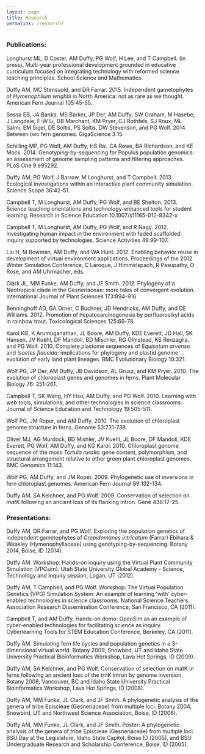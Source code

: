 ```yaml
---
layout: page
title: Research
permalink: /research/
---
```


### Publications:

Longhurst ML, D Coster, AM Duffy, PG Wolf, H Lee, and T Campbell. (in press). Multi-year professional development grounded in educative curriculum focused on integrating technology with reformed science teaching principles. School Science and Mathematics.

Duffy AM, MC Stensvold, and DR Farrar. 2015. Independent gametophytes of *Hymenophllum wrightii* in North America: not as rare as we thought. American Fern Journal 105:45-55.

Sessa EB, JA Banks, MS Barker, JP Der, AM Duffy, SW Graham, M Hasebe, J Langdale, F-W Li, DB Marchant, KM Pryer, CJ Rothfels, SJ Roux, ML Salmi, EM Sigel, DE Soltis, PS Soltis, DW Stevenson, and PG Wolf. 2014. Between two fern genomes. GigaScience 3:15.

Schilling MP, PG Wolf, AM Duffy, HS Rai, CA Rowe, BA Richardson, and KE Mock. 2014. Genotyping-by-sequencing for Populus population genomics: an assessment of genome sampling patterns and filtering approaches. PLoS One 9:e95292.

Duffy AM, PG Wolf, J Barrow, M Longhurst, and T Campbell. 2013. Ecological investigations within an interactive plant community simulation. Science Scope 36:42-51.

Campbell T, M Longhurst, AM Duffy, PG Wolf, and BE Shelton. 2013. Science teaching orientations and technology-enhanced tools for student learning. Research in Science Education 10.1007/s11165-012-9342-x

Campbell T, M Longhurst, AM Duffy, PG Wolf, and R Nagy. 2012. Investigating human impact in the environment with faded scaffolded inquiry supported by technologies. Science Activities 49:99-107.

Liu H, M Bowman, AM Duffy, and WA Hunt. 2012. Enabling behavior reuse in development of virtual environment applications. Proceedings of the 2012 Winter Simulation Conference, C Laroque, J Himmelspach, R Pasupathy, O Rose, and AM Uhrmacher, eds.

Clark JL, MM Funke, AM Duffy, and JF Smith. 2012. Phylogeny of a Neotropical clade in the Gesneriaceae: more tales of convergent evolution. International Journal of Plant Sciences 173:894-916

Benninghoff AD, GA Orner, C Buchner, JD Hendricks, AM Duffy, and DE Williams. 2012. Promotion of hepatocarcinogenesis by perfluoroalkyl acids in rainbow trout. Toxicological Sciences 125:69-78.

Karol KG, K Arumuganathan, JL Boore, AM Duffy, KDE Everett, JD Hall, SK Hansen, JV Kuehl, DF Mandoli, BD Mischler, RG Olmstead, KS Renzaglia, and PG Wolf. 2010. Complete plastome sequences of *Equisetum arvense* and *Isoetes flaccida*: implications for phylogeny and plastid genome evolution of early land plant lineages. BMC Evolutionary Biology 10:321.

Wolf PG, JP Der, AM Duffy, JB Davidson, AL Grusz, and KM Pryer. 2010. The evolution of chloroplast genes and genomes in ferns. Plant Molecular Biology 76: 251-261.

Campbell T, SK Wang, HY Hsu, AM Duffy, and PG Wolf. 2010. Learning with web tools, simulations, and other technologies in science classrooms. Journal of Science Education and Technology 19:505-511.

Wolf PG, JM Roper, and AM Duffy. 2010. The evolution of chloroplast genome structure in ferns. Genome 53:731-738.

Oliver MJ, AG Murdock, BD Mishler, JV Kuehl, JL Boore, DF Mandoli, KDE Everett, PG Wolf, AM Duffy, and KG Karol. 2010. Chloroplast genome sequence of the moss *Tortula ruralis*: gene content, polymorphism, and structural arrangement relative to other green plant chloroplast genomes. BMC Genomics 11:143.

Wolf PG, AM Duffy, and JM Roper. 2009. Phylogenetic use of inversions in fern chloroplast genomes. American Fern Journal 99:132-134.

Duffy AM, SA Kelchner, and PG Wolf. 2009. Conservation of selection on *matK* following an ancient loss of its flanking intron. Gene 438:17-25.

### Presentations:

Duffy AM, DR Farrar, and PG Wolf. Exploring the population genetics of independent gametophytes of *Crepidomanes intricatum* (Farrar) Ebihara & Weakley (Hymenophyllaceae) using genotyping-by-sequencing. Botany 2014, Boise, ID (2014).

Duffy AM. Workshop: Hands-on inquiry using the Virtual Plant Community Simulation (VPCsim). Utah State University Global Academy - Science, Technology and Inquiry session, Logan, UT (2012).

Duffy AM, T Campbell, and PG Wolf. Workshop: The Virtual Population Genetics (VPG) Simulation System: An example of learning 'with' cyber-enabled technologies in science classrooms. National Science Teachers Association Research Dissemination Conference, San Francisco, CA (2011).

Campbell T, and AM Duffy. Hands-on demo: OpenSim as an example of cyber-enabled technologies for facilitating science as inquiry. Cyberlearning Tools for STEM Education Conference, Berkeley, CA (2011).

Duffy AM. Simulating fern life cycles and population genetics in a 3-dimensional virtual world. Botany 2009, Snowbird, UT and Idaho State University Practical Bioinformatics Workshop, Lava Hot Springs, ID (2009).

Duffy AM, SA Kelchner, and PG Wolf. Conservation of selection on matK in ferns following an ancient loss of the trnK intron by genome inversion. Botany 2008, Vancouver, BC and Idaho State University Practical Bioinformatics Workshop, Lava Hot Springs, ID (2008).

Duffy AM, MM Funke, JL Clark, and JF Smith. A phylogenetic analysis of the genera of tribe Episcieae (Gesneriaceae) from multiple loci. Botany 2004, Snowbird, UT and Northwest Science Association, Boise, ID (2006).

Duffy AM, MM Funke, JL Clark, and JF Smith. Poster: A phylogenetic analysis of the genera of tribe Episcieae (Gesneriaceae) from multiple loci. BSU Day at the Legislature, Idaho State Capitol, Boise ID (2005), and BSU Undergraduate Research and Scholarship Conference, Boise, ID (2005).
